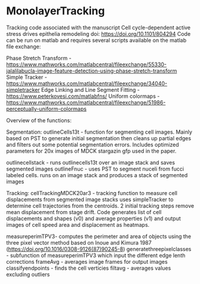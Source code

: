 # MonolayerTracking


Tracking code associated with the manuscript Cell cycle-dependent active stress drives epithelia remodeling doi: https://doi.org/10.1101/804294 
Code can be run on matlab and requires several scripts available on the matlab file exchange:

Phase Stretch Transform - https://www.mathworks.com/matlabcentral/fileexchange/55330-jalalilabucla-image-feature-detection-using-phase-stretch-transform
Simple Tracker - https://www.mathworks.com/matlabcentral/fileexchange/34040-simpletracker
Edge Linking and Line Segment Fitting - https://www.peterkovesi.com/matlabfns/
Uniform colormaps - https://www.mathworks.com/matlabcentral/fileexchange/51986-perceptually-uniform-colormaps


Overview of the functions:

Segmentation:
outlineCells13t - function for segmenting cell images. Mainly based on PST to generate initial segmentation then cleans up partial edges and filters out some potential segmentation errors. Includes optimized parameters for 20x images of MDCK stargazin gfp used in the paper.

outlinecellstack - runs outlinecells13t over an image stack and saves segmented images
outlineFnuc - uses PST to segment nuceli from fucci labeled cells. runs on an image stack and produces a stack of segmented images

Tracking:
cellTrackingMDCK20ar3 - tracking function to measure cell displacements from segmented image stacks uses simpleTracker to determine cell trajectories from the centroids. 2 initial tracking steps remove mean displacement from stage drift. Code generates list of cell displacements and shapes (v0) and average properties (v1) and output images of cell speed area and displacement as heatmaps.

measureperimTPV3- computes the perimeter and area of objects using the three pixel vector method based on Inoue and Kimura 1987 (https://doi.org/10.1016/0308-9126(87)90245-8)
generatethreepixelclasses - subfunction of measureperimTPV3 which input the different edge lenth corrections
frameAvg - averages image frames for output images
classifyendpoints - finds the cell verticies
filtavg - averages values excluding outliers
